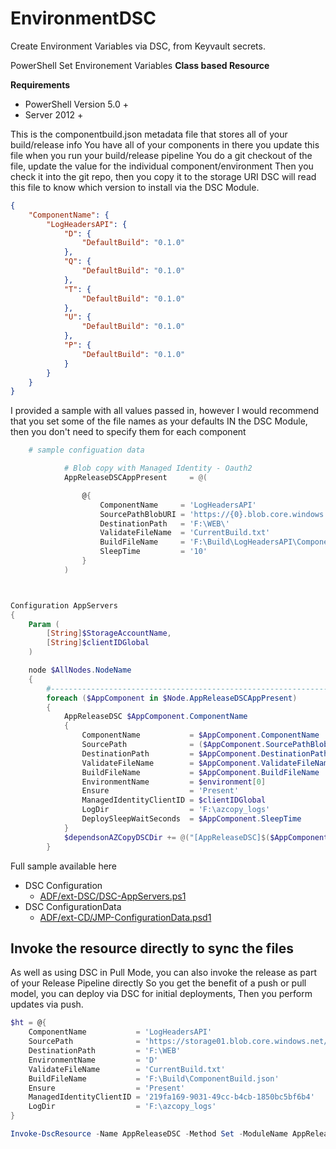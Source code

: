 # EnvironmentDSC
Create Environment Variables via DSC, from Keyvault secrets.

PowerShell Set Environement Variables __Class based Resource__

__Requirements__
* PowerShell Version 5.0 +
* Server 2012 +

This is the componentbuild.json metadata file that stores all of your build/release info
You have all of your components in there you update this file when you run your build/release pipeline
You do a git checkout of the file, update the value for the individual component/environment
Then you check it into the git repo, then you copy it to the storage URI
DSC will read this file to know which version to install via the DSC Module.

```json
{
    "ComponentName": {
        "LogHeadersAPI": {
            "D": {
                "DefaultBuild": "0.1.0"
            },
            "Q": {
                "DefaultBuild": "0.1.0"
            },
            "T": {
                "DefaultBuild": "0.1.0"
            },
            "U": {
                "DefaultBuild": "0.1.0"
            },
            "P": {
                "DefaultBuild": "0.1.0"
            }
        }
    }
}
```

I provided a sample with all values passed in, however I would recommend that you set some of the file names as your defaults 
IN the DSC Module, then you don't need to specify them for each component

```powershell
    # sample configuation data

            # Blob copy with Managed Identity - Oauth2
            AppReleaseDSCAppPresent     = @(

                @{
                    ComponentName     = 'LogHeadersAPI'
                    SourcePathBlobURI = 'https://{0}.blob.core.windows.net/builds/'
                    DestinationPath   = 'F:\WEB\'
                    ValidateFileName  = 'CurrentBuild.txt'
                    BuildFileName     = 'F:\Build\LogHeadersAPI\ComponentBuild.json'
                    SleepTime         = '10'
                }
            )
```


```powershell


Configuration AppServers
{
    Param (
        [String]$StorageAccountName,
        [String]$clientIDGlobal
    )

    node $AllNodes.NodeName
    {
        #-------------------------------------------------------------------
        foreach ($AppComponent in $Node.AppReleaseDSCAppPresent)
        {
            AppReleaseDSC $AppComponent.ComponentName
            {
                ComponentName           = $AppComponent.ComponentName
                SourcePath              = ($AppComponent.SourcePathBlobURI -f $StorageAccountName)
                DestinationPath         = $AppComponent.DestinationPath
                ValidateFileName        = $AppComponent.ValidateFileName
                BuildFileName           = $AppComponent.BuildFileName
                EnvironmentName         = $environment[0]
                Ensure                  = 'Present'
                ManagedIdentityClientID = $clientIDGlobal
                LogDir                  = 'F:\azcopy_logs'
                DeploySleepWaitSeconds  = $AppComponent.SleepTime
            }
            $dependsonAZCopyDSCDir += @("[AppReleaseDSC]$($AppComponent.ComponentName)")
        }
```

Full sample available here

- DSC Configuration
    - [ADF/ext-DSC/DSC-AppServers.ps1](https://github.com/brwilkinson/AzureDeploymentFramework/blob/main/ADF/ext-DSC/DSC-AppServers.ps1#L448)
- DSC ConfigurationData
    - [ADF/ext-CD/JMP-ConfigurationData.psd1](https://github.com/brwilkinson/AzureDeploymentFramework/blob/main/ADF/ext-CD/API-ConfigurationData.psd1#L182)

## Invoke the resource directly to sync the files

As well as using DSC in Pull Mode, you can also invoke the release as part of your Release Pipeline directly
So you get the benefit of a push or pull model, you can deploy via DSC for initial deployments,
Then you perform updates  via push.


```powershell
$ht = @{
    ComponentName           = 'LogHeadersAPI'
    SourcePath              = 'https://storage01.blob.core.windows.net/builds/'
    DestinationPath         = 'F:\WEB'
    EnvironmentName         = 'D'
    ValidateFileName        = 'CurrentBuild.txt'
    BuildFileName           = 'F:\Build\ComponentBuild.json'
    Ensure                  = 'Present'
    ManagedIdentityClientID = '219fa169-9031-49cc-b4cb-1850bc5bf6b4'
    LogDir                  = 'F:\azcopy_logs'
}

Invoke-DscResource -Name AppReleaseDSC -Method Set -ModuleName AppReleaseDSC -Property $ht -Verbose
